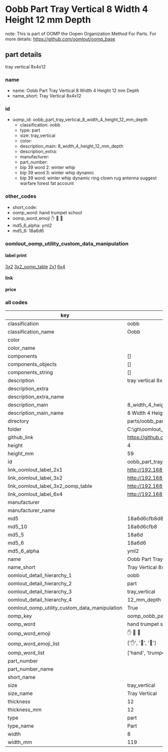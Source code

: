 # Oobb Part Tray Vertical 8 Width 4 Height 12 mm Depth  

note: This is part of OOMP the Oopen Organization Method For Parts. For more details: https://github.com/oomlout/oomp_base

##  part details
  



tray vertical 8x4x12



### name
* name: Oobb Part Tray Vertical 8 Width 4 Height 12 mm Depth
* name_short: Tray Vertical 8x4x12 
### id
* oomp_id: oobb_part_tray_vertical_8_width_4_height_12_mm_depth
  * classification: oobb
  * type: part
  * size: tray_vertical
  * color: 
  * description_main: 8_width_4_height_12_mm_depth
  * description_extra: 
  * manufacturer: 
  * part_number: 
  * bip 39 word 2: winter whip
  * bip 39 word 3: winter whip dynamic
  * bip 39 word: winter whip dynamic ring clown rug antenna suggest warfare forest fat account

### other_codes
* short_code: 
* oomp_word: hand trumpet school
* oomp_word_emoji :hand: :trumpet: :school:
* md5_6_alpha: yml2
* md5_6: 18a6d6






### oomlout_oomp_utility_custom_data_manipulation
#### label print
[3x2](http://192.168.1.245:1112/?label=oomp%20yml2)
[3x2_oomp_table](http://192.168.1.108:1112/?label=oomp%20yml2)
[2x1](http://192.168.1.242:1112/?label=oomp%20yml2)
[6x4](http://192.168.1.55:1112/?label=oomp%20yml2)    

#### link

                              

#### price







### all codes 
| key | value |  
| --- | --- |  
| classification | oobb |  
| classification_name | Oobb |  
| color |  |  
| color_name |  |  
| components | [] |  
| components_objects | [] |  
| components_string | [] |  
| description | tray vertical 8x4x12 |  
| description_extra |  |  
| description_extra_name |  |  
| description_main | 8_width_4_height_12_mm_depth |  
| description_main_name | 8 Width 4 Height 12 mm Depth |  
| directory | parts/oobb_part_tray_vertical_8_width_4_height_12_mm_depth |  
| folder | C:\gh\oomlout_oobb_version_4_generated_parts\parts\oobb_part_tray_vertical_8_width_4_height_12_mm_depth |  
| github_link | https://github.com/oomlout/oomlout_oomp_part_src/tree/main/parts/oobb_part_tray_vertical_8_width_4_height_12_mm_depth |  
| height | 4 |  
| height_mm | 59 |  
| id | oobb_part_tray_vertical_8_width_4_height_12_mm_depth |  
| link_oomlout_label_2x1 | http://192.168.1.242:1112/?label=oomp%20yml2 |  
| link_oomlout_label_3x2 | http://192.168.1.245:1112/?label=oomp%20yml2 |  
| link_oomlout_label_3x2_oomp_table | http://192.168.1.108:1112/?label=oomp%20yml2 |  
| link_oomlout_label_6x4 | http://192.168.1.55:1112/?label=oomp%20yml2 |  
| manufacturer |  |  
| manufacturer_name |  |  
| md5 | 18a6d6cfb8d8e13af4160ba089be9fe0 |  
| md5_10 | 18a6d6cfb8 |  
| md5_5 | 18a6d |  
| md5_6 | 18a6d6 |  
| md5_6_alpha | yml2 |  
| name | Oobb Part Tray Vertical 8 Width 4 Height 12 mm Depth |  
| name_short | Tray Vertical 8x4x12  |  
| oomlout_detail_hierarchy_1 | oobb |  
| oomlout_detail_hierarchy_2 | part |  
| oomlout_detail_hierarchy_3 | tray_vertical |  
| oomlout_detail_hierarchy_4 | 12_mm_depth |  
| oomlout_oomp_utility_custom_data_manipulation | True |  
| oomp_key | oomp_oobb_part_tray_vertical_8_width_4_height_12_mm_depth |  
| oomp_word | hand trumpet school |  
| oomp_word_emoji | :hand: :trumpet: :school: |  
| oomp_word_emoji_list | [':hand:', ':trumpet:', ':school:'] |  
| oomp_word_list | ['hand', 'trumpet', 'school'] |  
| part_number |  |  
| part_number_name |  |  
| short_name |  |  
| size | tray_vertical |  
| size_name | Tray Vertical |  
| thickness | 12 |  
| thickness_mm | 12 |  
| type | part |  
| type_name | Part |  
| width | 8 |  
| width_mm | 119 |  

